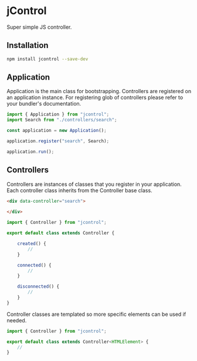 # jControl

Super simple JS controller.

## Installation

```bash
npm install jcontrol --save-dev
```

## Application

Application is the main class for bootstrapping. Controllers are registered on an application instance. For registering glob of controllers please refer to your bundler's documentation.

```ts
import { Application } from "jcontrol";
import Search from "./controllers/search";

const application = new Application();

application.register("search", Search);

application.run();
```

## Controllers

Controllers are instances of classes that you register in your application. Each controller class inherits from the Controller base class.

```html
<div data-controller="search">
    
</div>
```

```ts
import { Controller } from "jcontrol";

export default class extends Controller {

    created() {
        //        
    }

    connected() {
        //
    }

    disconnected() {
        //
    }
}
```

Controller classes are templated so more specific elements can be used if needed.

```ts
import { Controller } from "jcontrol";

export default class extends Controller<HTMLElement> {
    //
}
```
